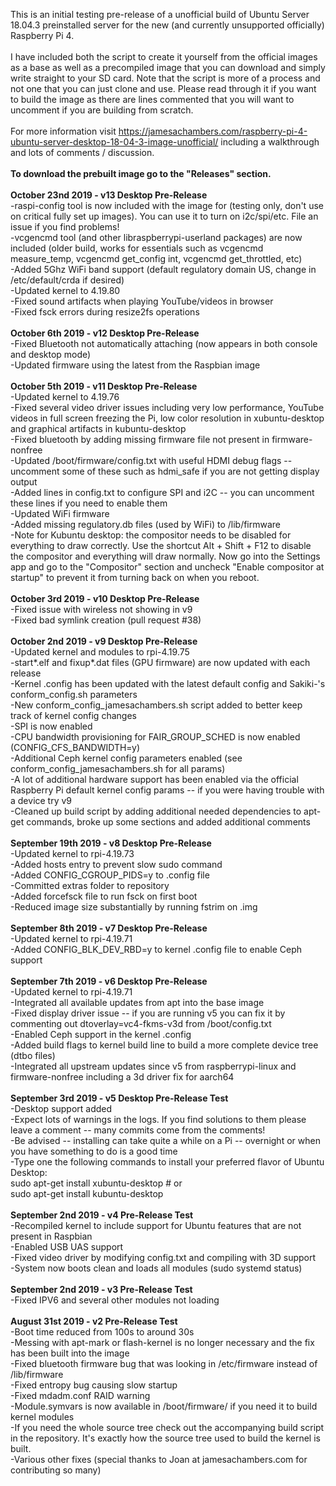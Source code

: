 This is an initial testing pre-release of a unofficial build of Ubuntu Server 18.04.3 preinstalled server for the new (and currently unsupported officially) Raspberry Pi 4.<br>
<br>
I have included both the script to create it yourself from the official images as a base as well as a precompiled image that you can download and simply write straight to your SD card.  Note that the script is more of a process and not one that you can just clone and use.  Please read through it if you want to build the image as there are lines commented that you will want to uncomment if you are building from scratch.<br>
<br>
For more information visit https://jamesachambers.com/raspberry-pi-4-ubuntu-server-desktop-18-04-3-image-unofficial/ including a walkthrough and lots of comments / discussion.<br>
<br>
<strong>To download the prebuilt image go to the "Releases" section.</strong><br>
<br>
<strong>October 23nd 2019 - v13 Desktop Pre-Release</strong><br>
-raspi-config tool is now included with the image for (testing only, don't use on critical fully set up images).  You can use it to turn on i2c/spi/etc. File an issue if you find problems!<br>
-vcgencmd tool (and other libraspberrypi-userland packages) are now included (older build, works for essentials such as vcgencmd measure_temp, vcgencmd get_config int, vcgencmd get_throttled, etc)<br>
-Added 5Ghz WiFi band support (default regulatory domain US, change in /etc/default/crda if desired)<br>
-Updated kernel to 4.19.80<br>
-Fixed sound artifacts when playing YouTube/videos in browser<br>
-Fixed fsck errors during resize2fs operations<br>
<br>
<strong>October 6th 2019 - v12 Desktop Pre-Release</strong><br>
-Fixed Bluetooth not automatically attaching (now appears in both console and desktop mode)<br>
-Updated firmware using the latest from the Raspbian image<br>
<br>
<strong>October 5th 2019 - v11 Desktop Pre-Release</strong><br>
-Updated kernel to 4.19.76<br>
-Fixed several video driver issues including very low performance, YouTube videos in full screen freezing the Pi, low color resolution in xubuntu-desktop and graphical artifacts in kubuntu-desktop<br>
-Fixed bluetooth by adding missing firmware file not present in firmware-nonfree<br>
-Updated /boot/firmware/config.txt with useful HDMI debug flags -- uncomment some of these such as hdmi_safe if you are not getting display output<br>
-Added lines in config.txt to configure SPI and i2C -- you can uncomment these lines if you need to enable them<br>
-Updated WiFi firmware<br>
-Added missing regulatory.db files (used by WiFi) to /lib/firmware<br>
-Note for Kubuntu desktop: the compositor needs to be disabled for everything to draw correctly.  Use the shortcut Alt + Shift + F12 to disable the compositor and everything will draw normally.  Now go into the Settings app and go to the "Compositor" section and uncheck "Enable compositor at startup" to prevent it from turning back on when you reboot.<br>
<br>
<strong>October 3rd 2019 - v10 Desktop Pre-Release</strong><br>
-Fixed issue with wireless not showing in v9<br>
-Fixed bad symlink creation (pull request #38)<br>
<br>
<strong>October 2nd 2019 - v9 Desktop Pre-Release</strong><br>
-Updated kernel and modules to rpi-4.19.75<br>
-start*.elf and fixup*.dat files (GPU firmware) are now updated with each release<br>
-Kernel .config has been updated with the latest default config and Sakiki-'s conform_config.sh parameters<br>
-New conform_config_jamesachambers.sh script added to better keep track of kernel config changes<br>
-SPI is now enabled<br>
-CPU bandwidth provisioning for FAIR_GROUP_SCHED is now enabled (CONFIG_CFS_BANDWIDTH=y)<br>
-Additional Ceph kernel config parameters enabled (see conform_config_jamesachambers.sh for all params)<br>
-A lot of additional hardware support has been enabled via the official Raspberry Pi default kernel config params -- if you were having trouble with a device try v9<br>
-Cleaned up build script by adding additional needed dependencies to apt-get commands, broke up some sections and added additional comments<br>
<br>
<strong>September 19th 2019 - v8 Desktop Pre-Release</strong><br>
-Updated kernel to rpi-4.19.73<br>
-Added hosts entry to prevent slow sudo command<br>
-Added CONFIG_CGROUP_PIDS=y to .config file<br>
-Committed extras folder to repository<br>
-Added forcefsck file to run fsck on first boot<br>
-Reduced image size substantially by running fstrim on .img<br>
<br>
<strong>September 8th 2019 - v7 Desktop Pre-Release</strong><br>
-Updated kernel to rpi-4.19.71<br>
-Added CONFIG_BLK_DEV_RBD=y to kernel .config file to enable Ceph support<br>
<br>
<strong>September 7th 2019 - v6 Desktop Pre-Release</strong><br>
-Updated kernel to rpi-4.19.71<br>
-Integrated all available updates from apt into the base image<br>
-Fixed display driver issue -- if you are running v5 you can fix it by commenting out dtoverlay=vc4-fkms-v3d from /boot/config.txt<br>
-Enabled Ceph support in the kernel .config<br>
-Added build flags to kernel build line to build a more complete device tree (dtbo files)<br>
-Integrated all upstream updates since v5 from raspberrypi-linux and firmware-nonfree including a 3d driver fix for aarch64<br>
<br>
<strong>September 3rd 2019 - v5 Desktop Pre-Release Test</strong><br>
-Desktop support added<br>
-Expect lots of warnings in the logs.  If you find solutions to them please leave a comment -- many commits come from the comments!<br>
-Be advised -- installing can take quite a while on a Pi -- overnight or when you have something to do is a good time<br>
-Type one the following commands to install your preferred flavor of Ubuntu Desktop:<br>
sudo apt-get install xubuntu-desktop # or<br>
sudo apt-get install kubuntu-desktop<br>
<br>
<strong>September 2nd 2019 - v4 Pre-Release Test</strong><br>
-Recompiled kernel to include support for Ubuntu features that are not present in Raspbian<br>
-Enabled USB UAS support<br>
-Fixed video driver by modifying config.txt and compiling with 3D support<br>
-System now boots clean and loads all modules (sudo systemd status)<br>
<br>
<strong>September 2nd 2019 - v3 Pre-Release Test</strong><br>
-Fixed IPV6 and several other modules not loading<br>
<br>
<strong>August 31st 2019 - v2 Pre-Release Test</strong><br>
-Boot time reduced from 100s to around 30s<br>
-Messing with apt-mark or flash-kernel is no longer necessary and the fix has been built into the image<br>
-Fixed bluetooth firmware bug that was looking in /etc/firmware instead of /lib/firmware<br>
-Fixed entropy bug causing slow startup<br>
-Fixed mdadm.conf RAID warning<br>
-Module.symvars is now available in /boot/firmware/ if you need it to build kernel modules<br>
-If you need the whole source tree check out the accompanying build script in the repository. It's exactly how the source tree used to build the kernel is built.<br>
-Various other fixes (special thanks to Joan at jamesachambers.com for contributing so many)<br>
